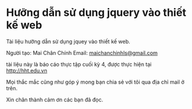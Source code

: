 Hưỡng dẫn sử dụng jquery vào thiết kế web
=========

Tài liệu hưỡng dẫn sử dụng jquey vào thiết kế web.

Người tạo: Mai Chân Chính
Email: maichanchinhls@gmail.com

tài liệu này là báo cáo thực tập cuối kỳ 4, được thực hiện tại http://hht.edu.vn

Mọi thắc mắc cũng như góp ý mong bạn chia sẻ với tôi qua địa chỉ mail ở trên.

Xin chân thành cảm ơn các bạn đã đọc.
